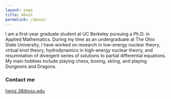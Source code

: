 ```yaml
---
layout: page
title: About
permalink: /about/
---
```


I am a first-year graduate student at UC Berkeley pursuing a Ph.D. in Applied Mathematics. During my time as an undergraduate at The Ohio State University, I have worked on research in low-energy nuclear theory, virtual knot theory, hydrodynamics in high-energy nuclear theory, and resummation of divergent series of solutions to partial differential equations. My main hobbies include playing chess, boxing, skiing, and playing Dungeons and Dragons.

### Contact me

[heinz.38@osu.edu](mailto:heinz.38@osu.edu)
